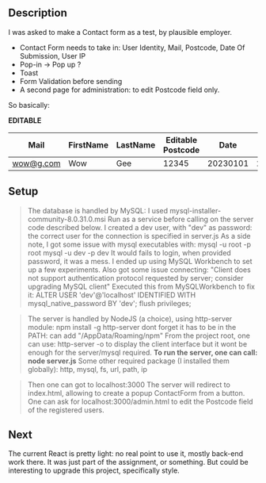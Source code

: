 
## Description
I was asked to make a Contact form as a test, by plausible employer.

- Contact Form needs to take in: User Identity, Mail, Postcode, Date Of Submission, User IP
- Pop-in -> Pop up ?
- Toast
- Form Validation before sending
- A second page for administration: to edit Postcode field only.

So basically:

**EDITABLE**

| Mail		| FirstName | LastName 	| **Editable Postcode**	| Date		| IP Address	|
| ------	| ------	| ------	| ------				| ------	| ------ 		|
| wow@g.com	| Wow		| Gee		| 12345					| 20230101	| 200.5.32.104 	|


## Setup

> The database is handled by MySQL:
I used mysql-installer-community-8.0.31.0.msi
Run as a service before calling on the server code described below.
I created a dev user, with "dev" as password:
the correct user for the connection is specified in server.js
As a side note, I got some issue with mysql executables with:
mysql -u root -p root
mysql -u dev -p dev
It would fails to login, when provided password, it was a mess.
I ended up using MySQL Workbench to set up a few experiments.
Also got some issue connecting:
"Client does not support authentication protocol requested by server; consider upgrading MySQL client"
Executed this from MySQLWorkbench to fix it:
ALTER USER 'dev'@'localhost' IDENTIFIED WITH mysql_native_password BY 'dev';
flush privileges;

> The server is handled by NodeJS (a choice), using http-server module:
npm install -g http-server
dont forget it has to be in the PATH: can add "/AppData/Roaming/npm"
From the project root, one can use: http-server -o
to display the client interface but it wont be enough for the server/mysql required.
**To run the server, one can call: node server.js**
Some other required package (I installed them globally): http, mysql, fs, url, path, ip

> Then one can got to localhost:3000
The server will redirect to index.html, allowing to create a popup ContactForm from a button.
One can ask for localhost:3000/admin.html to edit the Postcode field of the registered users.

## Next

The current React is pretty light: no real point to use it, mostly back-end work there.
It was just part of the assignment, or something.
But could be interesting to upgrade this project, specifically style.
